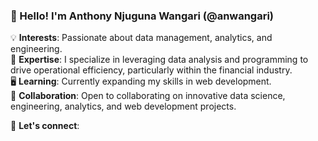 ### 👋 Hello! I'm Anthony Njuguna Wangari (@anwangari)

💡 **Interests**: Passionate about data management, analytics, and engineering.  
🌱 **Expertise**: I specialize in leveraging data analysis and programming to drive operational efficiency, particularly within the financial industry.  
🖥️ **Learning**: Currently expanding my skills in web development.  
🤝 **Collaboration**: Open to collaborating on innovative data science, engineering, analytics, and web development projects.

📧 **Let's connect**:  

<!---
anwangari/anwangari is a ✨ special ✨ repository because its `README.md` (this file) appears on your GitHub profile.
You can click the Preview link to take a look at your changes.
--->
